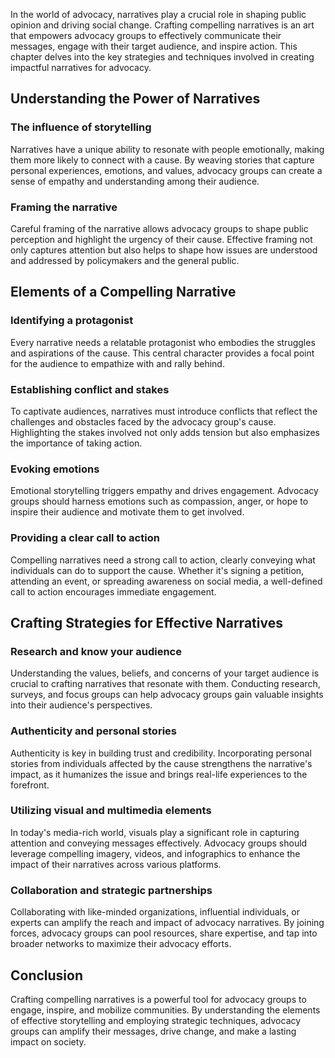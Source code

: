 
In the world of advocacy, narratives play a crucial role in shaping public opinion and driving social change. Crafting compelling narratives is an art that empowers advocacy groups to effectively communicate their messages, engage with their target audience, and inspire action. This chapter delves into the key strategies and techniques involved in creating impactful narratives for advocacy.

Understanding the Power of Narratives
-------------------------------------

### The influence of storytelling

Narratives have a unique ability to resonate with people emotionally, making them more likely to connect with a cause. By weaving stories that capture personal experiences, emotions, and values, advocacy groups can create a sense of empathy and understanding among their audience.

### Framing the narrative

Careful framing of the narrative allows advocacy groups to shape public perception and highlight the urgency of their cause. Effective framing not only captures attention but also helps to shape how issues are understood and addressed by policymakers and the general public.

Elements of a Compelling Narrative
----------------------------------

### Identifying a protagonist

Every narrative needs a relatable protagonist who embodies the struggles and aspirations of the cause. This central character provides a focal point for the audience to empathize with and rally behind.

### Establishing conflict and stakes

To captivate audiences, narratives must introduce conflicts that reflect the challenges and obstacles faced by the advocacy group's cause. Highlighting the stakes involved not only adds tension but also emphasizes the importance of taking action.

### Evoking emotions

Emotional storytelling triggers empathy and drives engagement. Advocacy groups should harness emotions such as compassion, anger, or hope to inspire their audience and motivate them to get involved.

### Providing a clear call to action

Compelling narratives need a strong call to action, clearly conveying what individuals can do to support the cause. Whether it's signing a petition, attending an event, or spreading awareness on social media, a well-defined call to action encourages immediate engagement.

Crafting Strategies for Effective Narratives
--------------------------------------------

### Research and know your audience

Understanding the values, beliefs, and concerns of your target audience is crucial to crafting narratives that resonate with them. Conducting research, surveys, and focus groups can help advocacy groups gain valuable insights into their audience's perspectives.

### Authenticity and personal stories

Authenticity is key in building trust and credibility. Incorporating personal stories from individuals affected by the cause strengthens the narrative's impact, as it humanizes the issue and brings real-life experiences to the forefront.

### Utilizing visual and multimedia elements

In today's media-rich world, visuals play a significant role in capturing attention and conveying messages effectively. Advocacy groups should leverage compelling imagery, videos, and infographics to enhance the impact of their narratives across various platforms.

### Collaboration and strategic partnerships

Collaborating with like-minded organizations, influential individuals, or experts can amplify the reach and impact of advocacy narratives. By joining forces, advocacy groups can pool resources, share expertise, and tap into broader networks to maximize their advocacy efforts.

Conclusion
----------

Crafting compelling narratives is a powerful tool for advocacy groups to engage, inspire, and mobilize communities. By understanding the elements of effective storytelling and employing strategic techniques, advocacy groups can amplify their messages, drive change, and make a lasting impact on society.
